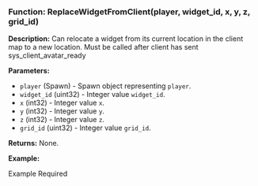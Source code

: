 ### Function: ReplaceWidgetFromClient(player, widget_id, x, y, z, grid_id)

**Description:**
Can relocate a widget from its current location in the client map to a new location.  Must be called after client has sent sys_client_avatar_ready

**Parameters:**
- `player` (Spawn) - Spawn object representing `player`.
- `widget_id` (uint32) - Integer value `widget_id`.
- `x` (int32) - Integer value `x`.
- `y` (int32) - Integer value `y`.
- `z` (int32) - Integer value `z`.
- `grid_id` (uint32) - Integer value `grid_id`.

**Returns:** None.

**Example:**

Example Required
